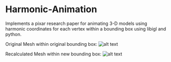 # Harmonic-Animation
Implements a pixar research paper for animating 3-D models using harmonic coordinates for each vertex within a bounding box using libigl and python.

Original Mesh within original bounding box:
![alt text](/Screenshot(37).png)

Recalculated Mesh within new bounding box:
![alt text](/Screenshot(38).png)
